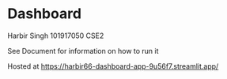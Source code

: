 # Dashboard


Harbir Singh
101917050
CSE2

See Document for information on how to run it

Hosted at https://harbir66-dashboard-app-9u56f7.streamlit.app/
